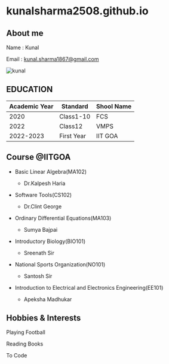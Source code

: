 # kunalsharma2508.github.io

## About me ##
 Name : Kunal 
 
 Email : kunal.sharma1867@gmail.com 
 
 ![kunal](https://i.pinimg.com/originals/02/3e/eb/023eebc4bcee84dda420da10d3fe1c91.jpg)
 
 
## EDUCATION ##

| Academic Year | Standard   | Shool Name |
|---------------|------------|------------|
|2020           | Class1-10  | FCS        |
|2022           | Class12    | VMPS       |
|2022-2023     | First Year | IIT GOA     |

## Course @IITGOA

- Basic Linear Algebra(MA102)
    - Dr.Kalpesh Haria 
    
- Software Tools(CS102)
    - Dr.Clint George 
    
- Ordinary Differential Equations(MA103)
    - Sumya Bajpai
    
- Introductory Biology(BIO101)
    - Sreenath Sir 
    
- National Sports Organization(NO101)
    - Santosh Sir 
    
- Introduction to Electrical and Electronics Engineering(EE101)
    - Apeksha Madhukar
    
##  Hobbies & Interests ##
 
Playing Football

Reading Books 

To Code 

  
  
  



 
